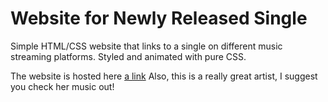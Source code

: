 # Website for Newly Released Single

Simple HTML/CSS website that links to a single on different music streaming platforms. Styled and animated with pure CSS.

The website is hosted here [a link](http://aaryaganesan.epizy.com/whatiwant) Also, this is a really great artist, I suggest you check her music out!
